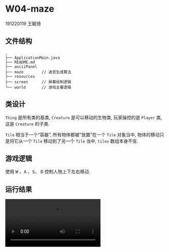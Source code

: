 # W04-maze

191220119 王毓琦

## 文件结构

```
.
├── ApplicationMain.java
├── README.md
├── asciiPanel
├── maze		// 迷宫生成算法
├── resources
├── screen		// 屏幕绘制逻辑
└── world		// 游戏主要逻辑
```

## 类设计

`Thing` 是所有类的基类, `Creature` 是可以移动的生物类, 玩家操控的是 `Player` 类, 这是 `Creature` 的子类.

`Tile` 相当于一个“容器”, 所有物体都被”放置”在一个 `Tile` 对象当中, 物体的移动只是将它从一个 `Tile` 移动到了另一个 `Tile` 当中, `tiles` 数组本身不变.

## 游戏逻辑

使用 <kbd>W</kbd> 、<kbd>A</kbd> 、<kbd>S</kbd>、 <kbd>D</kbd> 控制人物上下左右移动.

## 运行结果

![](maze-191220119.mov)

